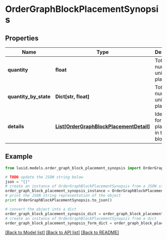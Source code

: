 # OrderGraphBlockPlacementSynopsis


## Properties
Name | Type | Description | Notes
------------ | ------------- | ------------- | -------------
**quantity** | **float** | Total number of units placed. | 
**quantity_by_state** | **Dict[str, float]** | Total number of units placed. | [optional] 
**details** | [**List[OrderGraphBlockPlacementDetail]**](OrderGraphBlockPlacementDetail.md) | Identifiers for each placement in this block. | 

## Example

```python
from lusid.models.order_graph_block_placement_synopsis import OrderGraphBlockPlacementSynopsis

# TODO update the JSON string below
json = "{}"
# create an instance of OrderGraphBlockPlacementSynopsis from a JSON string
order_graph_block_placement_synopsis_instance = OrderGraphBlockPlacementSynopsis.from_json(json)
# print the JSON string representation of the object
print OrderGraphBlockPlacementSynopsis.to_json()

# convert the object into a dict
order_graph_block_placement_synopsis_dict = order_graph_block_placement_synopsis_instance.to_dict()
# create an instance of OrderGraphBlockPlacementSynopsis from a dict
order_graph_block_placement_synopsis_form_dict = order_graph_block_placement_synopsis.from_dict(order_graph_block_placement_synopsis_dict)
```
[[Back to Model list]](../README.md#documentation-for-models) [[Back to API list]](../README.md#documentation-for-api-endpoints) [[Back to README]](../README.md)


